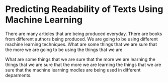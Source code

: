 # Predicting Readability of Texts Using Machine Learning

There are many articles that are being produced everyday. There are books from different authors being produced. We are going to be using different machine learning techniques. What are some things that we are sure that the more we are going to be using the things that we are 

What are some things that we are sure that the more we are learning the things that we are sure that the more we are learning the things that we are sure that the machine learning modles are being used in different deparments. 
